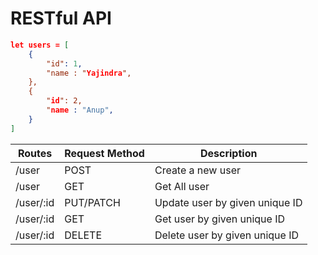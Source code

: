 # RESTful API

```json
let users = [
    {
        "id": 1,
        "name : "Yajindra",
    },
    {
        "id": 2,
        "name : "Anup",
    }
]
```

|Routes                |       Request Method         |          Description|
| -----------          | -----------                  | --------            |
| /user                |        POST                  |   Create a new user |
| /user                |        GET                   |   Get All user       |
| /user/:id            |        PUT/PATCH             |   Update user by given unique ID       |
| /user/:id            |        GET                   |   Get user by given unique ID       |
| /user/:id            |        DELETE                |   Delete user by given unique ID       |
